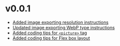 # v0.0.1

- [Added image exporting resolution instructions](/docs/html/image/export#for-supporting-high-resolution-display)
- [Updated image exporting WebP type instructions](/docs/html/image/export#webp-webp)
- [Added coding tips for `<picture>` tag](/docs/html/tips/picture)
- [Added coding tips for Flex box layout](/docs/html/tips/flex)

<!-- truncate -->
